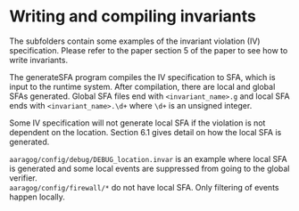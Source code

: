 # Writing and compiling invariants

The subfolders contain some examples of the invariant violation (IV) specification. Please refer to the paper section 5 of the paper to see how to write invariants. 

The generateSFA program compiles the IV specification to SFA, which is input to the runtime system.
After compilation, there are local and global SFAs generated. Global SFA files end with `<invariant_name>.g` and local SFA ends with `<invariant_name>.\d+` where `\d+` is an unsigned integer.

Some IV specification will not generate local SFA if the violation is not dependent on the location. Section 6.1 gives detail on how the local SFA is generated.

`aaragog/config/debug/DEBUG_location.invar` is an example where local SFA is generated and some local events are suppressed from going to the global verifier.  
`aaragog/config/firewall/*` do not have local SFA. Only filtering of events happen locally.